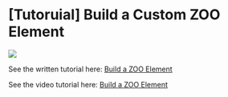 # [Tutoruial] Build a Custom ZOO Element



[![](https://www.zoomodsplus.com/media/zoo/images/create_an_element_from_scratch_264be158433b17f7fd266468b8e0a5f4.jpg)](https://www.zoomodsplus.com/blog/tutorials/tutorial-build-a-zoo-element)

See the written tutorial here: [Build a ZOO Element](https://www.zoomodsplus.com/blog/tutorials/tutorial-build-a-zoo-element)

See the video tutorial here: [Build a ZOO Element](https://www.youtube.com/watch?v=mt39njnN4Ro)
